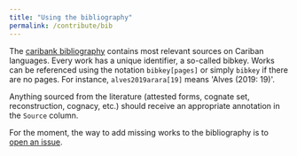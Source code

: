 ```yaml
---
title: "Using the bibliography"
permalink: /contribute/bib
---
```


The [caribank bibliography](https://github.com/caribank/meta/blob/main/bib/sources.bib) contains most relevant sources on Cariban languages.
Every work has a unique identifier, a so-called bibkey.
Works can be referenced using the notation `bibkey[pages]` or simply `bibkey` if there are no pages.
For instance, `alves2019arara[19]` means 'Alves (2019: 19)'.

Anything sourced from the literature (attested forms, cognate set, reconstruction, cognacy, etc.) should receive an appropriate annotation in the `Source` column.

For the moment, the way to add missing works to the bibliography is to [open an issue](https://github.com/caribank/meta/issues/new).